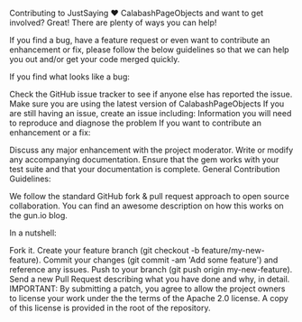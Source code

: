 Contributing to JustSaying
♥ CalabashPageObjects and want to get involved? Great! There are plenty of ways you can help!

If you find a bug, have a feature request or even want to contribute an enhancement or fix, please follow the below guidelines so that we can help you out and/or get your code merged quickly.

If you find what looks like a bug:

Check the GitHub issue tracker to see if anyone else has reported the issue.
Make sure you are using the latest version of CalabashPageObjects
If you are still having an issue, create an issue including:
Information you will need to reproduce and diagnose the problem
If you want to contribute an enhancement or a fix:

Discuss any major enhancement with the project moderator.
Write or modify any accompanying documentation.
Ensure that the gem works with your test suite and that your documentation is complete.
General Contribution Guidelines:

We follow the standard GitHub fork & pull request approach to open source collaboration. You can find an awesome description on how this works on the gun.io blog.

In a nutshell:

Fork it.
Create your feature branch (git checkout -b feature/my-new-feature).
Commit your changes (git commit -am 'Add some feature') and reference any issues.
Push to your branch (git push origin my-new-feature).
Send a new Pull Request describing what you have done and why, in detail.
IMPORTANT: By submitting a patch, you agree to allow the project owners to license your work under the the terms of the Apache 2.0 license. A copy of this license is provided in the root of the repository.
